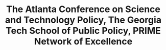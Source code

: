 ---
dateStart: 2007-03-18
dateEnd: 2007-03-20
title: "The Atlanta Conference on Science and Technology Policy, The Georgia Tech School of Public Policy, PRIME Network of Excellence"
venue: "The College of Management at Georgia Tech, Technology Square, Georgia Institute of Technology"
organizer: "Katy Börner, Elena B. Harari"
credit: "Places & Spaces"
city: Atlanta
state: GA
country: USA
pdfLink:
venueImages:
 - sm: image01.sm.jpg
   lg: image01.lg.jpg
 - sm: image02.sm.jpg
   lg: image02.lg.jpg
 - sm: image03.sm.jpg
   lg: image03.lg.jpg
 - sm: image04.sm.jpg
   lg: image04.lg.jpg
 - sm: image05.sm.jpg
   lg: image05.lg.jpg
---